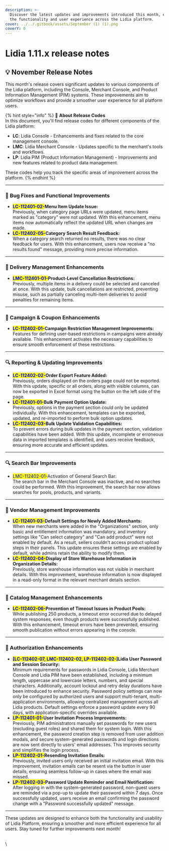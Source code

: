 ```yaml
---
description: >-
  Discover the latest updates and improvements introduced this month, enhancing
  the functionality and user experience across the Lidia platform.
cover: ../../.gitbook/assets/September (1) (1).png
coverY: 0
---
```


# Lidia 1.11.x release notes

## 💡 **November Release Notes**

This month's release covers significant updates to various components of the Lidia platform, including the Console, Merchant Console, and Product Information Management (PIM) systems. These improvements aim to optimize workflows and provide a smoother user experience for all platform users.

{% hint style="info" %}
🔎 **About Release Codes**\
In this document, you'll find release codes for different components of the Lidia platform:

* **LC**: Lidia Console - Enhancements and fixes related to the core management console.
* **LMC**: Lidia Merchant Console - Updates specific to the merchant's tools and workflows.
* **LP**: Lidia PIM (Product Information Management) - Improvements and new features related to product data management.

These codes help you track the specific areas of improvement across the platform.
{% endhint %}

***

### 🚀 Bug Fixes and Functional Improvements

* <mark style="color:blue;">**LC-112401-02-**</mark>**Menu Item Update Issue:**\
  Previously, when category page URLs were updated, menu items marked as "category" were not updated. With this enhancement, menu items now automatically reflect the updated URL when changes are made.
* <mark style="color:blue;">**LC-112402-05-**</mark>**Category Search Result Feedback:**\
  When a category search returned no results, there was no clear feedback for users. With this enhancement, users now receive a "no results found" message, providing more precise information.

***

### 🚚 Delivery Management Enhancements

* <mark style="color:blue;">**LMC-112401-01-**</mark>**Product-Level Cancellation Restrictions:**\
  Previously, multiple items in a delivery could be selected and canceled at once. With this update, bulk cancellations are restricted, preventing misuse, such as partially canceling multi-item deliveries to avoid penalties for remaining items.

***

### 🎫 Campaign & Coupon Enhancements

* <mark style="color:blue;">**LC-112402-01-**</mark>**Campaign Restriction Management Improvements:**\
  Features for defining user-based restrictions in campaigns were already available. This enhancement activates the necessary capabilities to ensure smooth enforcement of these restrictions.

***

### 🔍 Reporting & Updating Improvements

* <mark style="color:blue;">**LC-112402-02-**</mark>**Order Export Feature Added:**\
  Previously, orders displayed on the orders page could not be exported. With this update, specific or all orders, along with visible columns, can now be exported in Excel format using the button on the left side of the page.
* <mark style="color:blue;">**LC-112401-01-**</mark>**Bulk Payment Option Update:**\
  Previously, options in the payment section could only be updated individually. With this enhancement, templates can be exported, updated, and re-imported to perform bulk option updates.
* <mark style="color:blue;">**LC-112402-03-**</mark>**Bulk Update Validation Capabilities:**\
  To prevent errors during bulk updates in the payment section, validation capabilities have been added. With this update, incomplete or erroneous data in imported templates is identified, and users receive feedback, ensuring more accurate and efficient updates.

***

### 🔍 Search Bar Improvements

* <mark style="color:blue;">LMC-112402-01-</mark>Activation of General Search Bar:\
  The search bar in the Merchant Console was inactive, and no searches could be performed. With this improvement, the search bar now allows searches for pools, products, and variants.

***

### 🛒 Vendor Management Improvements

* <mark style="color:blue;">**LC-112401-03-**</mark>**Default Settings for Newly Added Merchants:**\
  When new merchants were added in the "Organizations" section, only basic and entitlement information was mandatory, and inventory settings like "Can select category" and "Can add product" were not enabled by default. As a result, sellers couldn't access product upload steps in their panels. This update ensures these settings are enabled by default, while admins retain the ability to modify them.
* <mark style="color:blue;">**LC-112402-04-**</mark>**Display of Store Warehouse Information in Organization Details:**\
  Previously, store warehouse information was not visible in merchant details. With this improvement, warehouse information is now displayed in a read-only format in the relevant merchant details section.

***

### 📁 Catalog Management Enhancements

* <mark style="color:blue;">**LC-112402-06-**</mark>**Prevention of Timeout Issues in Product Pools:**\
  While publishing 250 products, a timeout error occurred due to delayed system responses, even though products were successfully published. With this enhancement, timeout errors have been prevented, ensuring smooth publication without errors appearing in the console.

***

### 🔐 Authorization Enhancements

* <mark style="color:blue;">**\[LC-112402-07, LMC-112402-02, LP-112402-02-]**</mark>**Lidia User Password and Session Security:**\
  Minimum requirements for passwords in Lidia Console, Lidia Merchant Console and Lidia PIM have been established, including a minimum length, uppercase and lowercase letters, numbers, and special characters. Additionally, account lockout and retry delay durations have been introduced to enhance security. Password policy settings can now only be configured by authorized users and support multi-tenant, multi-application environments, allowing centralized management across all Lidia products. Default settings enforce a password update every 90 days, with application-specific overrides available.
* <mark style="color:blue;">**LP-112401-01-**</mark>**User Invitation Process Improvements:**\
  Previously, PIM administrators manually set passwords for new users (excluding guest roles) and shared them for system login. With this enhancement, the password creation step is removed from user addition modals, and secure system-generated passwords and login directions are now sent directly to users' email addresses. This improves security and simplifies the login process.
* <mark style="color:blue;">**LP-112402-01-**</mark>**Resending Invitation Emails:**\
  Previously, invited users only received an initial invitation email. With this improvement, invitation emails can be resent via the button in user details, ensuring seamless follow-up in cases where the email was missed.
* <mark style="color:blue;">**LP-112402-03-**</mark>**Password Update Reminder and Email Notification:**\
  After logging in with the system-generated password, non-guest users are reminded via a pop-up to update their password within 7 days. Once successfully updated, users receive an email confirming the password change with a "Password successfully updated" message.

***

These updates are designed to enhance both the functionality and usability of Lidia Platform, ensuring a smoother and more efficient experience for all users. Stay tuned for further improvements next month!

\
\
